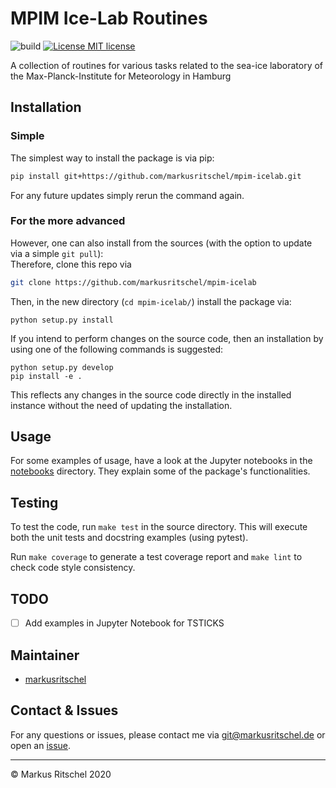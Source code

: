 # MPIM Ice-Lab Routines

![build](https://github.com/markusritschel/mpim-icelab/workflows/build/badge.svg)
[![License MIT license](https://img.shields.io/github/license/markusritschel/mpim-icelab)](./LICENSE)


A collection of routines for various tasks related to the sea-ice laboratory of the Max-Planck-Institute for Meteorology in Hamburg


## Installation
### Simple
The simplest way to install the package is via pip:
```bash
pip install git+https://github.com/markusritschel/mpim-icelab.git
```
For any future updates simply rerun the command again.

### For the more advanced
However, one can also install from the sources (with the option to update via a simple `git pull`): <br>
Therefore, clone this repo via
```bash
git clone https://github.com/markusritschel/mpim-icelab
```
Then, in the new directory (`cd mpim-icelab/`) install the package via:
```
python setup.py install
```
If you intend to perform changes on the source code, then an installation by using one of the following commands is suggested:
```
python setup.py develop
pip install -e .
```
This reflects any changes in the source code directly in the installed instance without the need of updating the installation.


## Usage
For some examples of usage, have a look at the Jupyter notebooks in the [notebooks](notebooks) directory.
They explain some of the package's functionalities.


## Testing
To test the code, run `make test` in the source directory.
This will execute both the unit tests and docstring examples (using pytest).

Run `make coverage` to generate a test coverage report and `make lint` to check code style consistency.


## TODO
* [ ] Add examples in Jupyter Notebook for TSTICKS


## Maintainer
- [markusritschel](https://github.com/markusritschel)


## Contact & Issues
For any questions or issues, please contact me via git@markusritschel.de or open an [issue](https://github.com/markusritschel/mpim-icelab/issues).


---
&copy; Markus Ritschel 2020
